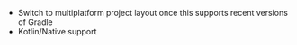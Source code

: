 * Switch to multiplatform project layout once this supports recent versions of Gradle
* Kotlin/Native support

